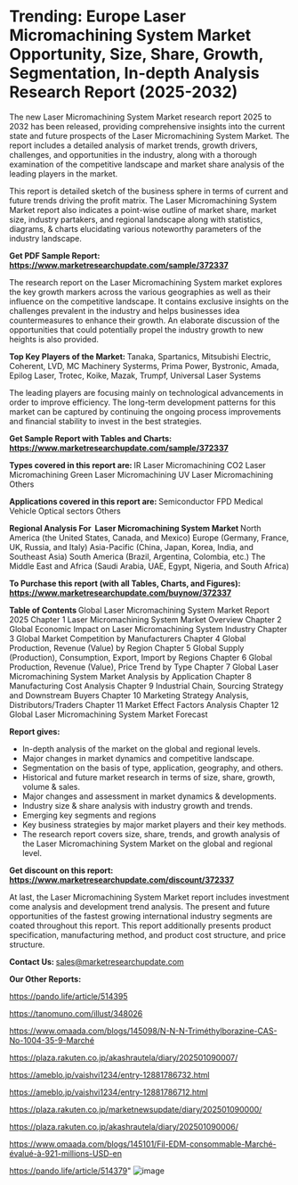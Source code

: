 # Trending: Europe Laser Micromachining System Market Opportunity, Size, Share, Growth, Segmentation, In-depth Analysis Research Report (2025-2032)

The new Laser Micromachining System Market research report 2025 to 2032 has been released, providing comprehensive insights into the current state and future prospects of the Laser Micromachining System Market. The report includes a detailed analysis of market trends, growth drivers, challenges, and opportunities in the industry, along with a thorough examination of the competitive landscape and market share analysis of the leading players in the market.

This report is detailed sketch of the business sphere in terms of current and future trends driving the profit matrix. The Laser Micromachining System Market report also indicates a point-wise outline of market share, market size, industry partakers, and regional landscape along with statistics, diagrams, &amp; charts elucidating various noteworthy parameters of the industry landscape.

<strong><b>Get PDF Sample Report: <a href=https://www.marketresearchupdate.com/sample/372337>https://www.marketresearchupdate.com/sample/372337</a></b></strong>

The research report on the Laser Micromachining System market explores the key growth markers across the various geographies as well as their influence on the competitive landscape. It contains exclusive insights on the challenges prevalent in the industry and helps businesses idea countermeasures to enhance their growth. An elaborate discussion of the opportunities that could potentially propel the industry growth to new heights is also provided.

<strong><b>Top Key Players of the Market:
</b></strong>Tanaka, Spartanics, Mitsubishi Electric, Coherent, LVD, MC Machinery Systerms, Prima Power, Bystronic, Amada, Epilog Laser, Trotec, Koike, Mazak, Trumpf, Universal Laser Systems<strong><b>
</b></strong>

The leading players are focusing mainly on technological advancements in order to improve efficiency. The long-term development patterns for this market can be captured by continuing the ongoing process improvements and financial stability to invest in the best strategies.

<strong><b>Get Sample Report with Tables and Charts: <a href=https://www.marketresearchupdate.com/sample/372337>https://www.marketresearchupdate.com/sample/372337</a></b></strong>

<strong><b>Types covered in this report are:
</b></strong>IR Laser Micromachining
CO2 Laser Micromachining
Green Laser Micromachining
UV Laser Micromachining
Others<strong><b>
</b></strong>

<strong><b>Applications covered in this report are:
</b></strong>Semiconductor
FPD
Medical
Vehicle
Optical sectors
Others<strong><b>
</b></strong>

<strong><b>Regional Analysis For  Laser Micromachining System Market</b></strong><strong><b>
</b></strong>North America (the United States, Canada, and Mexico)
Europe (Germany, France, UK, Russia, and Italy)
Asia-Pacific (China, Japan, Korea, India, and Southeast Asia)
South America (Brazil, Argentina, Colombia, etc.)
The Middle East and Africa (Saudi Arabia, UAE, Egypt, Nigeria, and South Africa)

<strong><b>To Purchase this report (with all Tables, Charts, and Figures): <a href=https://www.marketresearchupdate.com/buynow/372337>https://www.marketresearchupdate.com/buynow/372337</a></b></strong>

<strong><b>Table of Contents</b></strong><strong><b>
</b></strong>Global Laser Micromachining System Market Report 2025
Chapter 1 Laser Micromachining System Market Overview
Chapter 2 Global Economic Impact on Laser Micromachining System Industry
Chapter 3 Global Market Competition by Manufacturers
Chapter 4 Global Production, Revenue (Value) by Region
Chapter 5 Global Supply (Production), Consumption, Export, Import by Regions
Chapter 6 Global Production, Revenue (Value), Price Trend by Type
Chapter 7 Global Laser Micromachining System Market Analysis by Application
Chapter 8 Manufacturing Cost Analysis
Chapter 9 Industrial Chain, Sourcing Strategy and Downstream Buyers
Chapter 10 Marketing Strategy Analysis, Distributors/Traders
Chapter 11 Market Effect Factors Analysis
Chapter 12 Global Laser Micromachining System Market Forecast

<strong><b>Report gives:</b></strong>

- In-depth analysis of the market on the global and regional levels.
- Major changes in market dynamics and competitive landscape.
- Segmentation on the basis of type, application, geography, and others.
- Historical and future market research in terms of size, share, growth, volume &amp; sales.
- Major changes and assessment in market dynamics &amp; developments.
- Industry size &amp; share analysis with industry growth and trends.
- Emerging key segments and regions
- Key business strategies by major market players and their key methods.
- The research report covers size, share, trends, and growth analysis of the Laser Micromachining System Market on the global and regional level.

<strong><b>Get discount on this report: <a href=https://www.marketresearchupdate.com/discount/372337>https://www.marketresearchupdate.com/discount/372337</a></b></strong>

At last, the Laser Micromachining System Market report includes investment come analysis and development trend analysis. The present and future opportunities of the fastest growing international industry segments are coated throughout this report. This report additionally presents product specification, manufacturing method, and product cost structure, and price structure.

<strong><b>Contact Us:
</b></strong>sales@marketresearchupdate.com

<strong>Our Other Reports:</strong>

<a href=https://pando.life/article/514395>https://pando.life/article/514395</a>

<a href=https://tanomuno.com/illust/348026>https://tanomuno.com/illust/348026</a>

<a href=https://www.omaada.com/blogs/145098/N-N-N-Triméthylborazine-CAS-No-1004-35-9-Marché>https://www.omaada.com/blogs/145098/N-N-N-Triméthylborazine-CAS-No-1004-35-9-Marché</a>

<a href=https://plaza.rakuten.co.jp/akashrautela/diary/202501090007/>https://plaza.rakuten.co.jp/akashrautela/diary/202501090007/</a>

<a href=https://ameblo.jp/vaishvi1234/entry-12881786732.html>https://ameblo.jp/vaishvi1234/entry-12881786732.html</a>

<a href=https://ameblo.jp/vaishvi1234/entry-12881786712.html>https://ameblo.jp/vaishvi1234/entry-12881786712.html</a>

<a href=https://plaza.rakuten.co.jp/marketnewsupdate/diary/202501090000/>https://plaza.rakuten.co.jp/marketnewsupdate/diary/202501090000/</a>

<a href=https://plaza.rakuten.co.jp/akashrautela/diary/202501090006/>https://plaza.rakuten.co.jp/akashrautela/diary/202501090006/</a>

<a href=https://www.omaada.com/blogs/145101/Fil-EDM-consommable-Marché-évalué-à-921-millions-USD-en>https://www.omaada.com/blogs/145101/Fil-EDM-consommable-Marché-évalué-à-921-millions-USD-en</a>

<a href=https://pando.life/article/514379>https://pando.life/article/514379</a>"
![image](https://github.com/user-attachments/assets/279abcb7-c1d5-474c-ab03-77e2779a8538)
